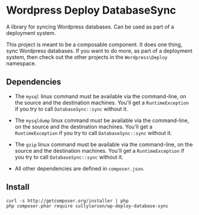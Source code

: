 # Wordpress Deploy DatabaseSync

A library for syncing Wordpress databases.  Can be used as part of a deployment
system.

This project is meant to be a composable component. It does one thing, sync
Wordpress databases. If you want to do more, as part of a deployment system,
then check out the other projects in the `Wordpress\Deploy` namespace.

## Dependencies

* The `mysql` linux command must be available via the command-line, on the source
and the destination machines.  You'll get a `RuntimeException` if you try to call
`DatabaseSync::sync` without it.

* The `mysqldump` linux command must be available via the command-line, on the
source and the destination machines.  You'll get a `RuntimeException` if you
try to call `DatabaseSync::sync` without it.

* The `gzip` linux command must be available via the command-line, on the source
and the destination machines.  You'll get a `RuntimeException` if you try to call
`DatabaseSync::sync` without it.

* All other dependencies are defined in `composer.json`.

## Install

```
curl -s http://getcomposer.org/installer | php
php composer.phar require cullylarson/wp-deploy-database-sync
```